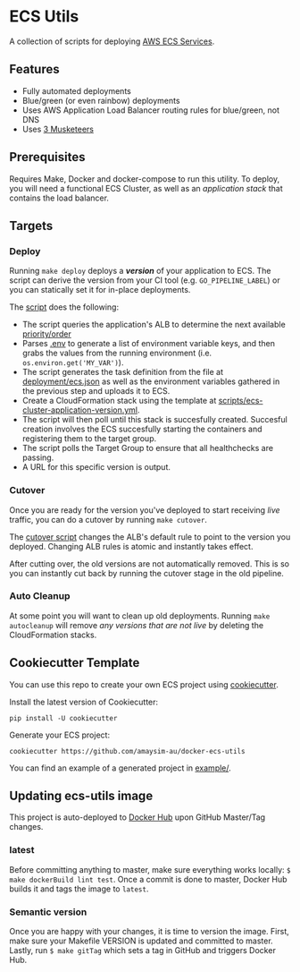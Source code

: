 # ECS Utils

A collection of scripts for deploying [AWS ECS Services](https://docs.aws.amazon.com/AmazonECS/latest/developerguide/ecs_services.html).

## Features

  * Fully automated deployments
  * Blue/green (or even rainbow) deployments
  * Uses AWS Application Load Balancer routing rules for blue/green, not DNS
  * Uses [3 Musketeers](https://3musketeers.io/)

## Prerequisites

Requires Make, Docker and docker-compose to run this utility. To deploy, you will need a functional ECS Cluster, as well as an _application stack_ that contains the load balancer.

## Targets

### Deploy

Running `make deploy` deploys a _**version**_ of your application to ECS. The script can derive the version from your CI tool (e.g. `GO_PIPELINE_LABEL`) or you can statically set it for in-place deployments.

The [script](scripts/deploy.py) does the following:

  * The script queries the application's ALB to determine the next available [priority/order](https://docs.aws.amazon.com/elasticloadbalancing/latest/application/listener-update-rules.html)
  * Parses [.env](.env.template) to generate a list of environment variable keys, and then grabs the values from the running environment (i.e. `os.environ.get('MY_VAR')`).
  * The script generates the task definition from the file at [deployment/ecs.json](examples/deployment/ecs.json) as well as the environment variables gathered in the previous step and uploads it to ECS.
  * Create a CloudFormation stack using the template at [scripts/ecs-cluster-application-version.yml](scripts/ecs-cluster-application-version.yml).
  * The script will then poll until this stack is succesfully created. Succesful creation involves the ECS succesfully starting the containers and registering them to the target group.
  * The script polls the Target Group to ensure that all healthchecks are passing.
  * A URL for this specific version is output.

### Cutover

Once you are ready for the version you've deployed to start receiving _live_ traffic, you can do a cutover by running `make cutover`.

The [cutover script](scripts/cutover.py) changes the ALB's default rule to point to the version you deployed. Changing ALB rules is atomic and instantly takes effect.

After cutting over, the old versions are not automatically removed. This is so you can instantly cut back by running the cutover stage in the old pipeline.

### Auto Cleanup

At some point you will want to clean up old deployments. Running `make autocleanup` will remove _any versions that are not live_ by deleting the CloudFormation stacks.

## Cookiecutter Template

You can use this repo to create your own ECS project using [cookiecutter](https://github.com/audreyr/cookiecutter).

Install the latest version of Cookiecutter:

```
pip install -U cookiecutter
```

Generate your ECS project:

```
cookiecutter https://github.com/amaysim-au/docker-ecs-utils
```

You can find an example of a generated project in [example/](example).

## Updating ecs-utils image

This project is auto-deployed to [Docker Hub](https://cloud.docker.com/u/amaysim/repository/docker/amaysim/ecs-utils) upon GitHub Master/Tag changes.

### latest

Before committing anything to master, make sure everything works locally: `$ make dockerBuild lint test`. Once a commit is done to master, Docker Hub builds it and tags the image to `latest`.

### Semantic version

Once you are happy with your changes, it is time to version the image. First, make sure your Makefile VERSION is updated and committed to master. Lastly, run `$ make gitTag` which sets a tag in GitHub and triggers Docker Hub.
